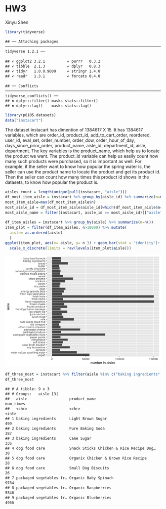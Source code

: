 HW3
================
Xinyu Shen

``` r
library(tidyverse)
```

    ## ── Attaching packages ──────────────────────────────────────────────────────────────────────────── tidyverse 1.2.1 ──

    ## ✔ ggplot2 3.2.1          ✔ purrr   0.3.2     
    ## ✔ tibble  2.1.3          ✔ dplyr   0.8.3     
    ## ✔ tidyr   1.0.0.9000     ✔ stringr 1.4.0     
    ## ✔ readr   1.3.1          ✔ forcats 0.4.0

    ## ── Conflicts ─────────────────────────────────────────────────────────────────────────────── tidyverse_conflicts() ──
    ## ✖ dplyr::filter() masks stats::filter()
    ## ✖ dplyr::lag()    masks stats::lag()

``` r
library(p8105.datasets)
data("instacart")
```

The dataset instacart has dimention of 1384617 X 15. It has 1384617 variables, which are order\_id, product\_id, add\_to\_cart\_order, reordered, user\_id, eval\_set, order\_number, order\_dow, order\_hour\_of\_day, days\_since\_prior\_order, product\_name, aisle\_id, department\_id, aisle, department. The key variables is the product\_name, which help us to locate the product we want. The product\_id variable can help us easily count how many such products were purchased, so it is important as well. For example, if the seller want to know how popular the spring water is, the seller can use the product name to locate the product and get its product id. Then the seller can count how many times this product id shows in the datasets, to know how popular the product is.

``` r
aisles_count = length(unique(pull(instacart, "aisle")))
df_most_item_aisle = instacart %>% group_by(aisle_id) %>% summarize(n=n()) 
most_item_aisle=max(df_most_item_aisle$n)
most_aisle_id = df_most_item_aisle$aisle_id[which(df_most_item_aisle$n==max(most_item_aisle))]
most_aisle_name = filter(instacart, aisle_id == most_aisle_id)[["aisle"]][1]
```

``` r
df_item_aisles = instacart %>% group_by(aisle) %>% summarize(n=n()) 
item_plot = filter(df_item_aisles, n>10000) %>% mutate( 
  aisle= as.ordered(aisle)
  )
ggplot(item_plot, aes(x= aisle, y= n )) + geom_bar(stat = "identity")+ ylab("number in aisles") + coord_flip() +
  scale_x_discrete(limits = rev(levels(item_plot$aisle)))
```

![](p8105_hw3_xs2384_files/figure-markdown_github/unnamed-chunk-3-1.png)

``` r
df_three_most = instacart %>% filter(aisle %in% c("baking ingredients", "dog food care","packaged vegetables fruits")) %>% group_by(aisle, product_name) %>% summarize(num_times=n()) %>% arrange(-num_times, .by_group = TRUE) %>% top_n(3)
df_three_most
```

    ## # A tibble: 9 x 3
    ## # Groups:   aisle [3]
    ##   aisle                   product_name                            num_times
    ##   <chr>                   <chr>                                       <int>
    ## 1 baking ingredients      Light Brown Sugar                             499
    ## 2 baking ingredients      Pure Baking Soda                              387
    ## 3 baking ingredients      Cane Sugar                                    336
    ## 4 dog food care           Snack Sticks Chicken & Rice Recipe Dog…        30
    ## 5 dog food care           Organix Chicken & Brown Rice Recipe            28
    ## 6 dog food care           Small Dog Biscuits                             26
    ## 7 packaged vegetables fr… Organic Baby Spinach                         9784
    ## 8 packaged vegetables fr… Organic Raspberries                          5546
    ## 9 packaged vegetables fr… Organic Blueberries                          4966

